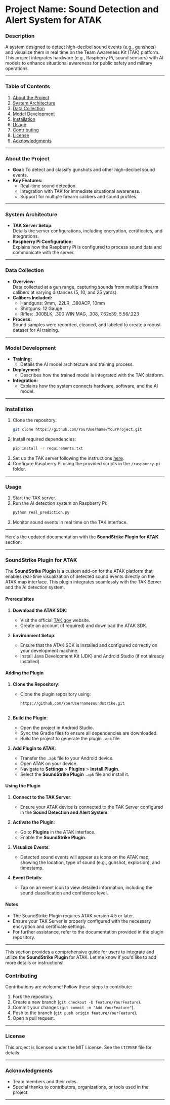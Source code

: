 # **Project Name: Sound Detection and Alert System for ATAK**

### **Description**
A system designed to detect high-decibel sound events (e.g., gunshots) and visualize them in real time on the Team Awareness Kit (TAK) platform. This project integrates hardware (e.g., Raspberry Pi, sound sensors) with AI models to enhance situational awareness for public safety and military operations.

---

### **Table of Contents**
1. [About the Project](#about-the-project)  
2. [System Architecture](#system-architecture)  
3. [Data Collection](#data-collection)  
4. [Model Development](#model-development)  
5. [Installation](#installation)  
6. [Usage](#usage)  
7. [Contributing](#contributing)  
8. [License](#license)  
9. [Acknowledgments](#acknowledgments)

---

### **About the Project**
- **Goal:** To detect and classify gunshots and other high-decibel sound events.  
- **Key Features:**  
  - Real-time sound detection.  
  - Integration with TAK for immediate situational awareness.  
  - Support for multiple firearm calibers and sound profiles.  

---

### **System Architecture**
- **TAK Server Setup:**  
  Details the server configurations, including encryption, certificates, and integrations.  
- **Raspberry Pi Configuration:**  
  Explains how the Raspberry Pi is configured to process sound data and communicate with the server.  

---

### **Data Collection**
- **Overview:**  
  Data collected at a gun range, capturing sounds from multiple firearm calibers at varying distances (5, 10, and 25 yards).  
- **Calibers Included:**  
  - Handguns: 9mm, .22LR, .380ACP, 10mm  
  - Shotguns: 12 Gauge  
  - Rifles: .300BLK, .300 WIN MAG, .308, 7.62x39, 5.56/.223  
- **Process:**  
  Sound samples were recorded, cleaned, and labeled to create a robust dataset for AI training.

---

### **Model Development**
- **Training:**  
  - Details the AI model architecture and training process.  
- **Deployment:**  
  - Describes how the trained model is integrated with the TAK platform.  
- **Integration:**  
  - Explains how the system connects hardware, software, and the AI model.  

---

### **Installation**
1. Clone the repository:
   ```bash
   git clone https://github.com/YourUsername/YourProject.git
   ```
2. Install required dependencies:
   ```bash
   pip install -r requirements.txt
   ```
3. Set up the TAK server following the instructions [here](https://mytecknet.com/lets-build-a-tak-server/).  
4. Configure Raspberry Pi using the provided scripts in the `/raspberry-pi` folder.

---

### **Usage**
1. Start the TAK server.  
2. Run the AI detection system on Raspberry Pi:
   ```bash
   python real_prediction.py
   ```
3. Monitor sound events in real time on the TAK interface.

---
Here's the updated documentation with the **SoundStrike Plugin for ATAK** section:

---

### SoundStrike Plugin for ATAK

The **SoundStrike Plugin** is a custom add-on for the ATAK platform that enables real-time visualization of detected sound events directly on the ATAK map interface. This plugin integrates seamlessly with the TAK Server and the AI detection system.

#### Prerequisites
1. **Download the ATAK SDK**:
   - Visit the official [TAK.gov](https://tak.gov) website.
   - Create an account (if required) and download the ATAK SDK.

2. **Environment Setup**:
   - Ensure that the ATAK SDK is installed and configured correctly on your development machine.
   - Install Java Development Kit (JDK) and Android Studio (if not already installed).

#### Adding the Plugin
1. **Clone the Repository**:
   - Clone the plugin repository using:
     ```bash
     https://github.com/YourUsernamesoundstrike.git
    

2. **Build the Plugin**:
   - Open the project in Android Studio.
   - Sync the Gradle files to ensure all dependencies are downloaded.
   - Build the project to generate the plugin `.apk` file.

3. **Add Plugin to ATAK**:
   - Transfer the `.apk` file to your Android device.
   - Open ATAK on your device.
   - Navigate to **Settings** > **Plugins** > **Install Plugin**.
   - Select the **SoundStrike Plugin** `.apk` file and install it.

#### Using the Plugin
1. **Connect to the TAK Server**:
   - Ensure your ATAK device is connected to the TAK Server configured in the **Sound Detection and Alert System**.

2. **Activate the Plugin**:
   - Go to **Plugins** in the ATAK interface.
   - Enable the **SoundStrike Plugin**.

3. **Visualize Events**:
   - Detected sound events will appear as icons on the ATAK map, showing the location, type of sound (e.g., gunshot, explosion), and timestamp.

4. **Event Details**:
   - Tap on an event icon to view detailed information, including the sound classification and confidence level.

#### Notes
- The SoundStrike Plugin requires ATAK version 4.5 or later.
- Ensure your TAK Server is properly configured with the necessary encryption and certificate settings.
- For further assistance, refer to the documentation provided in the plugin repository.

--- 

This section provides a comprehensive guide for users to integrate and utilize the **SoundStrike Plugin** for ATAK. Let me know if you'd like to add more details or instructions!
### **Contributing**
Contributions are welcome! Follow these steps to contribute:
1. Fork the repository.  
2. Create a new branch (`git checkout -b feature/YourFeature`).  
3. Commit your changes (`git commit -m "Add YourFeature"`).  
4. Push to the branch (`git push origin feature/YourFeature`).  
5. Open a pull request.

---

### **License**
This project is licensed under the MIT License. See the `LICENSE` file for details.

---

### **Acknowledgments**
- Team members and their roles.
- Special thanks to contributors, organizations, or tools used in the project.

---


